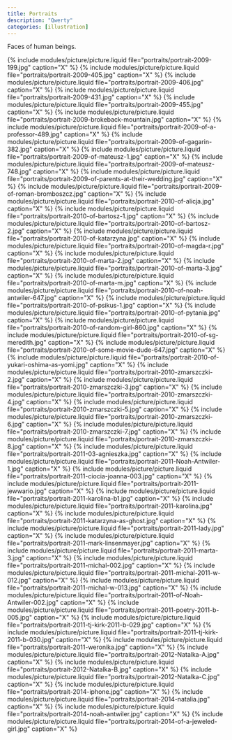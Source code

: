 ```yaml
---
title: Portraits
description: "Qwerty"
categories: [illustration]
---
```


Faces of human beings.

{% include modules/picture/picture.liquid file="portraits/portrait-2009-199.jpg" caption="X" %}
{% include modules/picture/picture.liquid file="portraits/portrait-2009-405.jpg" caption="X" %}
{% include modules/picture/picture.liquid file="portraits/portrait-2009-406.jpg" caption="X" %}
{% include modules/picture/picture.liquid file="portraits/portrait-2009-431.jpg" caption="X" %}
{% include modules/picture/picture.liquid file="portraits/portrait-2009-455.jpg" caption="X" %}
{% include modules/picture/picture.liquid file="portraits/portrait-2009-brokeback-mountain.jpg" caption="X" %}
{% include modules/picture/picture.liquid file="portraits/portrait-2009-of-a-professor-489.jpg" caption="X" %}
{% include modules/picture/picture.liquid file="portraits/portrait-2009-of-gagarin-382.jpg" caption="X" %}
{% include modules/picture/picture.liquid file="portraits/portrait-2009-of-mateusz-1.jpg" caption="X" %}
{% include modules/picture/picture.liquid file="portraits/portrait-2009-of-mateusz-748.jpg" caption="X" %}
{% include modules/picture/picture.liquid file="portraits/portrait-2009-of-parents-at-their-wedding.jpg" caption="X" %}
{% include modules/picture/picture.liquid file="portraits/portrait-2009-of-roman-bromboszcz.jpg" caption="X" %}
{% include modules/picture/picture.liquid file="portraits/portrait-2010-of-alicja.jpg" caption="X" %}
{% include modules/picture/picture.liquid file="portraits/portrait-2010-of-bartosz-1.jpg" caption="X" %}
{% include modules/picture/picture.liquid file="portraits/portrait-2010-of-bartosz-2.jpg" caption="X" %}
{% include modules/picture/picture.liquid file="portraits/portrait-2010-of-katarzyna.jpg" caption="X" %}
{% include modules/picture/picture.liquid file="portraits/portrait-2010-of-magda-r.jpg" caption="X" %}
{% include modules/picture/picture.liquid file="portraits/portrait-2010-of-marta-2.jpg" caption="X" %}
{% include modules/picture/picture.liquid file="portraits/portrait-2010-of-marta-3.jpg" caption="X" %}
{% include modules/picture/picture.liquid file="portraits/portrait-2010-of-marta-m.jpg" caption="X" %}
{% include modules/picture/picture.liquid file="portraits/portrait-2010-of-noah-antwiler-647.jpg" caption="X" %}
{% include modules/picture/picture.liquid file="portraits/portrait-2010-of-psikus-1.jpg" caption="X" %}
{% include modules/picture/picture.liquid file="portraits/portrait-2010-of-pytania.jpg" caption="X" %}
{% include modules/picture/picture.liquid file="portraits/portrait-2010-of-random-girl-860.jpg" caption="X" %}
{% include modules/picture/picture.liquid file="portraits/portrait-2010-of-sg-meredith.jpg" caption="X" %}
{% include modules/picture/picture.liquid file="portraits/portrait-2010-of-some-movie-dude-647.jpg" caption="X" %}
{% include modules/picture/picture.liquid file="portraits/portrait-2010-of-yukari-oshima-as-yomi.jpg" caption="X" %}
{% include modules/picture/picture.liquid file="portraits/portrait-2010-zmarszczki-2.jpg" caption="X" %}
{% include modules/picture/picture.liquid file="portraits/portrait-2010-zmarszczki-3.jpg" caption="X" %}
{% include modules/picture/picture.liquid file="portraits/portrait-2010-zmarszczki-4.jpg" caption="X" %}
{% include modules/picture/picture.liquid file="portraits/portrait-2010-zmarszczki-5.jpg" caption="X" %}
{% include modules/picture/picture.liquid file="portraits/portrait-2010-zmarszczki-6.jpg" caption="X" %}
{% include modules/picture/picture.liquid file="portraits/portrait-2010-zmarszczki-7.jpg" caption="X" %}
{% include modules/picture/picture.liquid file="portraits/portrait-2010-zmarszczki-8.jpg" caption="X" %}
{% include modules/picture/picture.liquid file="portraits/portrait-2011-03-agnieszka.jpg" caption="X" %}
{% include modules/picture/picture.liquid file="portraits/portrait-2011-Noah-Antwiler-1.jpg" caption="X" %}
{% include modules/picture/picture.liquid file="portraits/portrait-2011-ciocia-joanna-003.jpg" caption="X" %}
{% include modules/picture/picture.liquid file="portraits/portrait-2011-jewwario.jpg" caption="X" %}
{% include modules/picture/picture.liquid file="portraits/portrait-2011-karolina-b1.jpg" caption="X" %}
{% include modules/picture/picture.liquid file="portraits/portrait-2011-karolina.jpg" caption="X" %}
{% include modules/picture/picture.liquid file="portraits/portrait-2011-katarzyna-as-ghost.jpg" caption="X" %}
{% include modules/picture/picture.liquid file="portraits/portrait-2011-lady.jpg" caption="X" %}
{% include modules/picture/picture.liquid file="portraits/portrait-2011-mark-linsenmayer.jpg" caption="X" %}
{% include modules/picture/picture.liquid file="portraits/portrait-2011-marta-3.jpg" caption="X" %}
{% include modules/picture/picture.liquid file="portraits/portrait-2011-michal-002.jpg" caption="X" %}
{% include modules/picture/picture.liquid file="portraits/portrait-2011-michal-2011-w-012.jpg" caption="X" %}
{% include modules/picture/picture.liquid file="portraits/portrait-2011-michal-w-013.jpg" caption="X" %}
{% include modules/picture/picture.liquid file="portraits/portrait-2011-of-Noah-Antwiler-002.jpg" caption="X" %}
{% include modules/picture/picture.liquid file="portraits/portrait-2011-poetry-2011-b-005.jpg" caption="X" %}
{% include modules/picture/picture.liquid file="portraits/portrait-2011-tj-kirk-2011-b-029.jpg" caption="X" %}
{% include modules/picture/picture.liquid file="portraits/portrait-2011-tj-kirk-2011-b-030.jpg" caption="X" %}
{% include modules/picture/picture.liquid file="portraits/portrait-2011-weronika.jpg" caption="X" %}
{% include modules/picture/picture.liquid file="portraits/portrait-2012-Natalka-A.jpg" caption="X" %}
{% include modules/picture/picture.liquid file="portraits/portrait-2012-Natalka-B.jpg" caption="X" %}
{% include modules/picture/picture.liquid file="portraits/portrait-2012-Natalka-C.jpg" caption="X" %}
{% include modules/picture/picture.liquid file="portraits/portrait-2014-iphone.jpg" caption="X" %}
{% include modules/picture/picture.liquid file="portraits/portrait-2014-natalia.jpg" caption="X" %}
{% include modules/picture/picture.liquid file="portraits/portrait-2014-noah-antwiler.jpg" caption="X" %}
{% include modules/picture/picture.liquid file="portraits/portrait-2014-of-a-jeweled-girl.jpg" caption="X" %}
